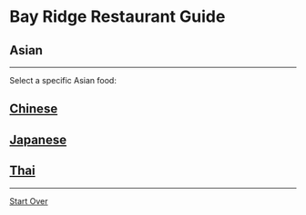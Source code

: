 # Bay Ridge Restaurant Guide
## Asian
---
Select a specific Asian food:
## [Chinese](../../asian/chinese.md)
## [Japanese](american/asian/japanese.md)
## [Thai](br-restaurant-guide/asian/thai.md)
---
[Start Over](../home.md)